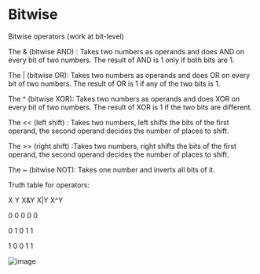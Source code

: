 # Bitwise

Bitwise operators (work at bit-level)


The & (bitwise AND) : Takes two numbers as operands and does AND on every bit of two numbers. The result of AND is 1 only if both bits are 1.


The | (bitwise OR): Takes two numbers as operands and does OR on every bit of two numbers. The result of OR is 1 if any of the two bits is 1.


The ^ (bitwise XOR): Takes two numbers as operands and does XOR on every bit of two numbers. The result of XOR is 1 if the two bits are different.


The << (left shift) : Takes two numbers, left shifts the bits of the first operand, the second operand decides the number of places to shift.

The >> (right shift) :Takes two numbers, right shifts the bits of the first operand, the second operand decides the number of places to shift.


The ~ (bitwise NOT): Takes one number and inverts all bits of it.


Truth table for operators:

X Y X&Y X|Y X^Y

0 0 0 0 0

0 1 0 1 1

1 0 0 1 1


![image](https://user-images.githubusercontent.com/124857336/234474239-a7e48e06-ef7d-431f-9463-033970929791.png)

